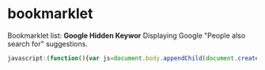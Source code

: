 # bookmarklet
Bookmarklet list: 
**Google Hidden Keywor**
Displaying Google "People also search for" suggestions.
```javascript
javascript:(function(){var js=document.body.appendChild(document.createElement("script"));js.onerror=function(){alert("Sorry, the script could not be loaded.")};js.src="https://rawgit.com/Krazete/bookmarklets/master/tri.js"})();
```
